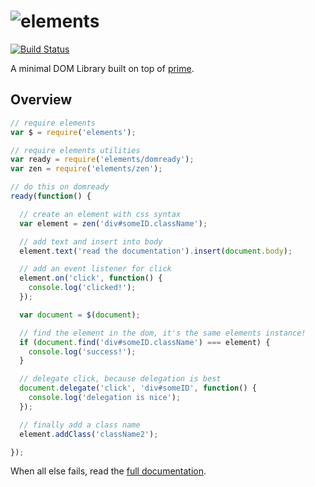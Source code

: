 # ![elements](http://kamicane.github.io/assets/elements.png)

[![Build Status](http://img.shields.io/travis/kamicane/prime/master.svg)](http://travis-ci.org/kamicane/elements)

A minimal DOM Library built on top of [prime](https://github.com/mootools/prime).

## Overview

```js
// require elements
var $ = require('elements');

// require elements utilities
var ready = require('elements/domready');
var zen = require('elements/zen');

// do this on domready
ready(function() {

  // create an element with css syntax
  var element = zen('div#someID.className');

  // add text and insert into body
  element.text('read the documentation').insert(document.body);

  // add an event listener for click
  element.on('click', function() {
    console.log('clicked!');
  });

  var document = $(document);

  // find the element in the dom, it's the same elements instance!
  if (document.find('div#someID.className') === element) {
    console.log('success!');
  }

  // delegate click, because delegation is best
  document.delegate('click', 'div#someID', function() {
    console.log('delegation is nice');
  });

  // finally add a class name
  element.addClass('className2');

});

```

When all else fails, read the [full documentation](https://github.com/mootools/elements/blob/master/doc/elements.md).
